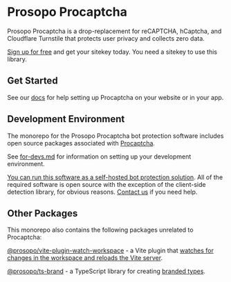 # Prosopo Procaptcha

Prosopo Procaptcha is a drop-replacement for reCAPTCHA, hCaptcha, and Cloudflare Turnstile that protects user privacy and collects zero data.

[Sign up for free](https://prosopo.io/register) and get your sitekey today. You need a sitekey to use
this library.

## Get Started

See our [docs](https://docs.prosopo.io) for help setting up Procaptcha on your website or in your app.

## Development Environment

The monorepo for the Prosopo Procaptcha bot protection software includes open source packages associated
with [Procaptcha](https://prosopo.io/products/gdpr-compliant-captcha/).

See [for-devs.md](for-devs.md) for information on setting up your development environment.

[You can run this software as a self-hosted bot protection solution](https://github.com/prosopo/captcha/discussions/1695#discussioncomment-14018903). All of the required software is open source with the
exception of the client-side detection library, for obvious reasons. [Contact us](https://prosopo.io/contact/) if you
need help.

## Other Packages

This monorepo also contains the following packages unrelated to Procaptcha:

[@prosopo/vite-plugin-watch-workspace](https://www.npmjs.com/package/@prosopo/vite-plugin-watch-workspace) - a Vite
plugin that [watches for changes in the workspace and reloads the Vite server](https://prosopo.io/articles/using-vite-to-rebuild-local-dependencies-in-an-npm-workspace/).

[@prosopo/ts-brand](https://www.npmjs.com/package/@prosopo/ts-brand) - a TypeScript library for creating [branded types](https://prosopo.io/blog/typescript-branding/).



